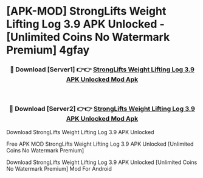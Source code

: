 # [APK-MOD] StrongLifts Weight Lifting Log 3.9 APK Unlocked - [Unlimited Coins No Watermark Premium] 4gfay



<div align="center">
<h3>🔴 Download [Server1] 👉👉 <a href="https://momento.my/?title=StrongLifts_Weight_Lifting_Log_3.9_APK_Unlocked">StrongLifts Weight Lifting Log 3.9 APK Unlocked Mod Apk</a></h3><br>

<h3>🔴 Download [Server2] 👉👉 <a href="https://momento.my/?title=StrongLifts_Weight_Lifting_Log_3.9_APK_Unlocked">StrongLifts Weight Lifting Log 3.9 APK Unlocked Mod Apk</a></h3>
</div>



Download StrongLifts Weight Lifting Log 3.9 APK Unlocked 

Free APK MOD StrongLifts Weight Lifting Log 3.9 APK Unlocked [Unlimited Coins No Watermark Premium]

Download StrongLifts Weight Lifting Log 3.9 APK Unlocked [Unlimited Coins No Watermark Premium] Mod For Android
